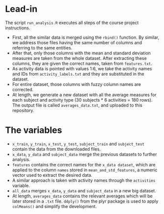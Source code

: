 # Lead-in

The script `run_analysis.R` executes all steps of the course project instructions.

* First, all the similar data is merged using the `rbind()` function. By similar, we address those files having the same number of columns and referring to the same entities.
* After that, only those columns with the mean and standard deviation measures are taken from the whole dataset. After extracting these columns, they are given the correct names, taken from `features.txt`.
* As activity data is pointed with values 1:6, we take the activity names and IDs from `activity_labels.txt` and they are substituted in the dataset.
* For entire dataset, those columns with fuzzy column names are corrected.
* At length, we generate a new dataset with all the average measures for each subject and activity type (30 subjects * 6 activities = 180 rows). The output file is called `averages_data.txt`, and uploaded to this repository.

# The variables

* `x_train`, `y_train`, `x_test`, `y_test`, `subject_train` and `subject_test` contain the data from the downloaded files.
* `x_data`, `y_data` and `subject_data` merge the previous datasets to further analysis.
* `features` contains the correct names for the `x_data dataset`, which are applied to the column `names` stored in `mean_and_std_features`, a numeric vector used to extract the desired data.
* A similar approach is taken with activity names through the `activities` variable.
* `all_data` merges `x_data`, `y_data` and `subject_data` in a new big dataset.
* At length, `averages_data` contains the relevant averages which will be later stored in a `.txt` file. `ddply()` from the plyr package is used to apply `colMeans()` and simplify the development.
